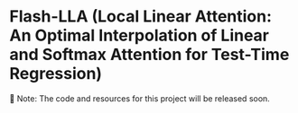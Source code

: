 # Flash-LLA (Local Linear Attention: An Optimal Interpolation of Linear and Softmax Attention for Test-Time Regression)

🚧 Note: The code and resources for this project will be released soon.
